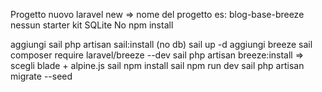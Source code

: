 Progetto nuovo
laravel new => nome del progetto es: blog-base-breeze
nessun starter kit
SQLite
No npm install

aggiungi sail
php artisan sail:install (no db)
sail up -d
aggiungi breeze
sail composer require laravel/breeze --dev
sail php artisan breeze:install
	=> scegli blade + alpine.js
sail npm install
sail npm run dev
sail php artisan migrate --seed
